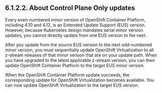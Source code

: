## 6.1.2.2. About Control Plane Only updates

Every even-numbered minor version of OpenShift Container Platform, including 4.10 and 4.12, is an Extended Update Support (EUS) version. However, because Kubernetes design mandates serial minor version updates, you cannot directly update from one EUS version to the next.

After you update from the source EUS version to the next odd-numbered minor version, you must sequentially update OpenShift Virtualization to all z-stream releases of that minor version that are on your update path. When you have upgraded to the latest applicable z-stream version, you can then update OpenShift Container Platform to the target EUS minor version.

When the OpenShift Container Platform update succeeds, the corresponding update for OpenShift Virtualization becomes available. You can now update OpenShift Virtualization to the target EUS version.

